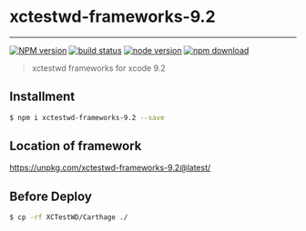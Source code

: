 # xctestwd-frameworks-9.2

---

[![NPM version][npm-image]][npm-url]
[![build status][travis-image]][travis-url]
[![node version][node-image]][node-url]
[![npm download][download-image]][download-url]

[npm-image]: https://img.shields.io/npm/v/xctestwd-frameworks-9.2.svg?style=flat-square
[npm-url]: https://npmjs.org/package/xctestwd-frameworks-9.2
[travis-image]: https://img.shields.io/travis/macacajs/xctestwd-frameworks-9.2.svg?style=flat-square
[travis-url]: https://travis-ci.org/macacajs/xctestwd-frameworks-9.2
[node-image]: https://img.shields.io/badge/node.js-%3E=_7-green.svg?style=flat-square
[node-url]: http://nodejs.org/download/
[download-image]: https://img.shields.io/npm/dm/xctestwd-frameworks-9.2.svg?style=flat-square
[download-url]: https://npmjs.org/package/xctestwd-frameworks-9.2

> xctestwd frameworks for xcode 9.2

## Installment

```bash
$ npm i xctestwd-frameworks-9.2 --save
```

## Location of framework

https://unpkg.com/xctestwd-frameworks-9.2@latest/

## Before Deploy

```bash
$ cp -rf XCTestWD/Carthage ./
```
